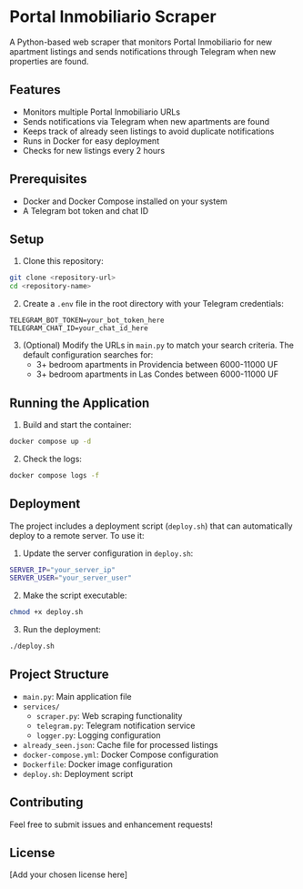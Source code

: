 # Portal Inmobiliario Scraper

A Python-based web scraper that monitors Portal Inmobiliario for new apartment listings and sends notifications through Telegram when new properties are found.

## Features

- Monitors multiple Portal Inmobiliario URLs
- Sends notifications via Telegram when new apartments are found
- Keeps track of already seen listings to avoid duplicate notifications
- Runs in Docker for easy deployment
- Checks for new listings every 2 hours

## Prerequisites

- Docker and Docker Compose installed on your system
- A Telegram bot token and chat ID

## Setup

1. Clone this repository:
```bash
git clone <repository-url>
cd <repository-name>
```

2. Create a `.env` file in the root directory with your Telegram credentials:
```
TELEGRAM_BOT_TOKEN=your_bot_token_here
TELEGRAM_CHAT_ID=your_chat_id_here
```

3. (Optional) Modify the URLs in `main.py` to match your search criteria. The default configuration searches for:
   - 3+ bedroom apartments in Providencia between 6000-11000 UF
   - 3+ bedroom apartments in Las Condes between 6000-11000 UF

## Running the Application

1. Build and start the container:
```bash
docker compose up -d
```

2. Check the logs:
```bash
docker compose logs -f
```

## Deployment

The project includes a deployment script (`deploy.sh`) that can automatically deploy to a remote server. To use it:

1. Update the server configuration in `deploy.sh`:
```bash
SERVER_IP="your_server_ip"
SERVER_USER="your_server_user"
```

2. Make the script executable:
```bash
chmod +x deploy.sh
```

3. Run the deployment:
```bash
./deploy.sh
```

## Project Structure

- `main.py`: Main application file
- `services/`
  - `scraper.py`: Web scraping functionality
  - `telegram.py`: Telegram notification service
  - `logger.py`: Logging configuration
- `already_seen.json`: Cache file for processed listings
- `docker-compose.yml`: Docker Compose configuration
- `Dockerfile`: Docker image configuration
- `deploy.sh`: Deployment script

## Contributing

Feel free to submit issues and enhancement requests!

## License

[Add your chosen license here]
